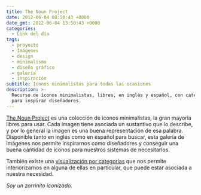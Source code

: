 ```yaml
---
title: The Noun Project
date: 2012-06-04 08:50:43 +0000
date_gmt: 2012-06-04 13:50:43 +0000
categories:
  - Link del día
tags:
  - proyecto
  - Imágenes
  - design
  - minimalismo
  - diseño gráfico
  - galería
  - inspiración
subtitle: Iconos minimalistas para todas las ocasiones
description: >-
  Recurso de íconos minimalistas, libres, en inglés y español, con categorías
  para inspirar diseñadores.
---
```



[The Noun Project](http://thenounproject.com/) es una colección de iconos minimalistas, la gran mayoría libres para usar. Cada imagen tiene asociada un sustantivo que lo describe, y por lo general la imagen es una buena representación de esa palabra. Disponible tanto en inglés como en español para buscar, esta galería de imágenes nos permite inspirarnos como diseñadores y conseguir una buena cantidad de iconos para nuestros sistemas de necesitarlos.

También existe una [visualización por categorías](http://thenounproject.com/en-us/categories/) que nos permite interiorizarnos en alguna de ellas en particular, que puede estar asociada a nuestra necesidad.

_Soy un zorrinito iconizado._
